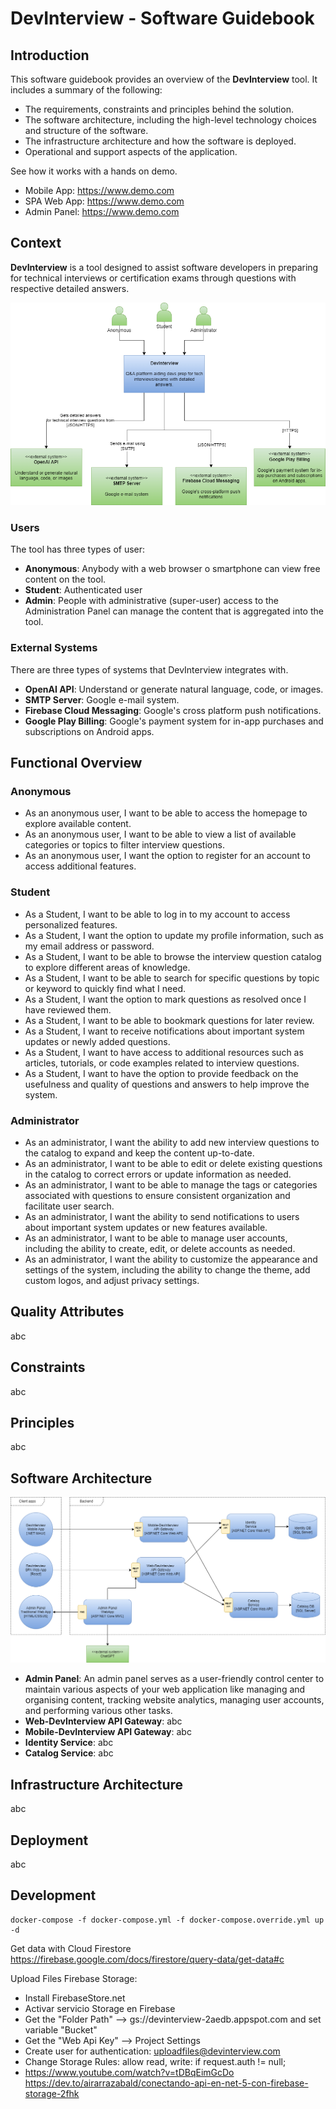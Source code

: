 # DevInterview - Software Guidebook

## Introduction

This software guidebook provides an overview of the **DevInterview** tool. It includes a summary of the following:

- The requirements, constraints and principles behind the solution.
- The software architecture, including the high-level technology choices and structure of the software.
- The infrastructure architecture and how the software is deployed.
- Operational and support aspects of the application.

See how it works with a hands on demo.

- Mobile App: https://www.demo.com
- SPA Web App: https://www.demo.com
- Admin Panel: https://www.demo.com

## Context

**DevInterview** is a tool designed to assist software developers in preparing for technical interviews or certification exams through questions with respective detailed answers.

![](docs/images/context.png)

### Users

The tool has three types of user:

- **Anonymous**: Anybody with a web browser o smartphone can view free content on the tool.
- **Student**: Authenticated user
- **Admin**: People with administrative (super-user) access to the Administration Panel can manage the content that is aggregated into the tool.

### External Systems

There are three types of systems that DevInterview integrates with.

- **OpenAI API**: Understand or generate natural language, code, or images.
- **SMTP Server**: Google e-mail system.
- **Firebase Cloud Messaging**: Google's cross platform push notifications.
- **Google Play Billing**: Google's payment system for in-app purchases and subscriptions on Android apps.

## Functional Overview

### Anonymous

- As an anonymous user, I want to be able to access the homepage to explore available content.
- As an anonymous user, I want to be able to view a list of available categories or topics to filter interview questions.
- As an anonymous user, I want the option to register for an account to access additional features.

### Student

- As a Student, I want to be able to log in to my account to access personalized features.
- As a Student, I want the option to update my profile information, such as my email address or password.
- As a Student, I want to be able to browse the interview question catalog to explore different areas of knowledge.
- As a Student, I want to be able to search for specific questions by topic or keyword to quickly find what I need.
- As a Student, I want the option to mark questions as resolved once I have reviewed them.
- As a Student, I want to be able to bookmark questions for later review.
- As a Student, I want to receive notifications about important system updates or newly added questions.
- As a Student, I want to have access to additional resources such as articles, tutorials, or code examples related to interview questions.
- As a Student, I want to have the option to provide feedback on the usefulness and quality of questions and answers to help improve the system.

### Administrator

- As an administrator, I want the ability to add new interview questions to the catalog to expand and keep the content up-to-date.
- As an administrator, I want to be able to edit or delete existing questions in the catalog to correct errors or update information as needed.
- As an administrator, I want to be able to manage the tags or categories associated with questions to ensure consistent organization and facilitate user search.
- As an administrator, I want the ability to send notifications to users about important system updates or new features available.
- As an administrator, I want to be able to manage user accounts, including the ability to create, edit, or delete accounts as needed.
- As an administrator, I want the ability to customize the appearance and settings of the system, including the ability to change the theme, add custom logos, and adjust privacy settings.

## Quality Attributes

abc

## Constraints

abc

## Principles

abc

## Software Architecture

![](docs/images/containers.png)

- **Admin Panel**: An admin panel serves as a user-friendly control center to maintain various aspects of your web application like managing and organising content, tracking website analytics, managing user accounts, and performing various other tasks.
- **Web-DevInterview API Gateway**: abc
- **Mobile-DevInterview API Gateway**: abc
- **Identity Service**: abc
- **Catalog Service**: abc

## Infrastructure Architecture

abc

## Deployment

abc

## Development

```
docker-compose -f docker-compose.yml -f docker-compose.override.yml up -d
```

Get data with Cloud Firestore
https://firebase.google.com/docs/firestore/query-data/get-data#c

Upload Files Firebase Storage:

- Install FirebaseStore.net
- Activar servicio Storage en Firebase
- Get the "Folder Path" --> gs://devinterview-2aedb.appspot.com and set variable "Bucket"
- Get the "Web Api Key" --> Project Settings
- Create user for authentication: uploadfiles@devinterview.com
- Change Storage Rules: allow read, write: if request.auth != null;
- https://www.youtube.com/watch?v=tDBqEimGcDo
  https://dev.to/airarrazabald/conectando-api-en-net-5-con-firebase-storage-2fhk
